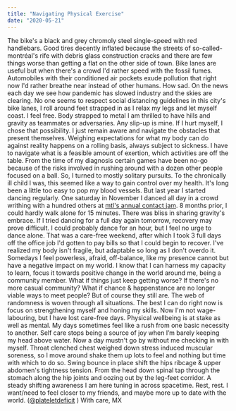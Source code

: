 ```yaml
---
title: "Navigating Physical Exercise"
date: "2020-05-21"
---
```


The bike's a black and grey chromoly steel single-speed with red handlebars. Good tires decently inflated because the streets of so-called-montréal's rife with debris glass construction cracks and there are few things worse than getting a flat on the other side of town. Bike lanes are useful but when there's a crowd I'd rather speed with the fossil fumes. Automobiles with their conditioned air pockets exude pollution that right now I'd rather breathe near instead of other humans. How sad. On the news each day we see how pandemic has slowed industry and the skies are clearing. No one seems to respect social distancing guidelines in this city's bike lanes, I roll around feet strapped in as I relax my legs and let myself coast. I feel free. Body strapped to metal I am thrilled to have hills and gravity as teammates or adversaries. Any slip-up is mine. If I hurt myself, I chose that possibility. I just remain aware and navigate the obstacles that present themselves. Weighing expectations for what my body can do against reality happens on a rolling basis, always subject to sickness. I have to navigate what is a feasible amount of exertion, which activities are off the table. From the time of my diagnosis certain games have been no-go because of the risks involved in rushing around with a dozen other people focused on a ball. So, I turned to mostly solitary pursuits. To the chronically ill child I was, this seemed like a way to gain control over my health. It's long been a little too easy to pop my blood vessels. But last year I started dancing regularly. One saturday in November I danced all day in a crowd writhing with a hundred others at [mtl's annual contact jam](http://contactimpro.org/?-Jam-annuel-&lang=fr). 8 months prior, I could hardly walk alone for 15 minutes. There was bliss in sharing gravity's embrace. If I tried dancing for a full day again tomorrow, recovery may prove difficult. I could probably dance for an hour, but I feel no urge to dance alone. That was a care-free weekend, after which I took 3 full days off the office job I'd gotten to pay bills so that I could begin to recover. I've realized my body isn't fragile, but adaptable so long as I don't overdo it. Somedays I feel powerless, afraid, off-balance, like my presence cannot but have a negative impact on my world. I know that I can harness my capacity to learn, focus it towards positive change in the world around me, being a community member. What if things just keep getting worse? If there's no more casual community? What if chance & happenstance are no longer viable ways to meet people? But of course they still are. The web of randomness is woven through all situations. The best I can do right now is focus on strengthening myself and honing my skills. Now I'm not wage-labouring, but I have lost care-free days. Physical wellbeing is at stake as well as mental. My days sometimes feel like a rush from one basic necessity to another. Self care stops being a source of joy when I’m barely keeping my head above water. Now a day mustn't go by without me checking in with myself. Throat clenched chest weighed down stress induced muscular soreness, so I move around shake them up lots to feel and nothing but time with which to do so. Swing bounce in place shift the hips ribcage & upper abdomen's tightness tension. From the head down spinal tap through the stomach along the hip joints and oozing out by the leg-feet corridor. A steady shifting awareness I am here tuning in across spacetime. Rest, rest. I want/need to feel closer to my friends, and maybe more up to date with the world. ([@plateletdeficit](https://www.twitter.com/plateletdeficit) ) With care, MX
